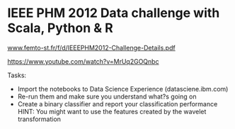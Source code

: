 # IEEE PHM 2012 Data challenge with Scala, Python & R
www.femto-st.fr/f/d/IEEEPHM2012-Challenge-Details.pdf

https://www.youtube.com/watch?v=MrUq2GOQnbc

Tasks:

* Import the notebooks to Data Science Experience (datasciene.ibm.com)
* Re-run them and make sure you understand what?s going on
* Create a binary classifier and report your classification performance
HINT: You might want to use the features created by the wavelet transformation
